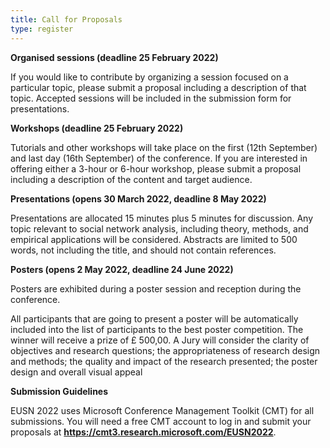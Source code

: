 ```yaml
---
title: Call for Proposals
type: register
---
```



<a align="center">**Organised sessions (deadline 25 February 2022)**</a>

If you would like to contribute by organizing a session focused on a particular topic, please submit a proposal including a description of that topic. Accepted sessions will be included in the submission form for presentations.


**Workshops (deadline 25 February 2022)**

Tutorials and other workshops will take place on the first (12th September) and last day (16th September) of the conference. If you are interested in offering either a 3-hour or 6-hour workshop, please submit a proposal including a description of the content and target audience.


**Presentations (opens 30 March 2022, deadline 8 May 2022)**

Presentations are allocated 15 minutes plus 5 minutes for discussion. Any topic relevant to social network analysis, including theory, methods, and empirical applications will be considered. Abstracts are limited to 500 words, not including the title, and should not contain references.  


**Posters (opens 2 May 2022, deadline 24 June 2022)**

Posters are exhibited during a poster session and reception during the conference. 

All participants that are going to present a poster will be automatically included into the list of participants to the best poster competition. The winner will receive a prize of £ 500,00.  A Jury will consider the clarity of objectives and research questions; the appropriateness of research design and methods; the quality and impact of the research presented; the poster design and overall visual appeal 


**Submission Guidelines**

EUSN 2022 uses Microsoft Conference Management Toolkit (CMT) for all submissions. You will need a free CMT account to log in and submit your proposals at <b><a title="https://cmt3.research.microsoft.com/EUSN2022" href="https://cmt3.research.microsoft.com/EUSN2022">https://cmt3.research.microsoft.com/EUSN2022</a></b>.
<!-- <table>
<tr>
 <td><p align="justify"><b>Call for Organised Sessions and Workshops</b></p></td>
</tr>

 <tr>  
 <td><p align="justify"> We are pleased to invite contributions to organised sessions and workshops.</p></td>
</tr>

  <tr>  
  <td><br></td>
</tr>

  <tr>  
<td><p align="justify"><b>Organised sessions: (deadline 25 February 2022)</b></p></td>
   </tr>  

  <tr>
    <td><br></td>
  </tr>

   <tr>  
 <td><p align="justify">If you would like to contribute by organizing a session focused on a particular topic, please submit a proposal including a description of that topic. Accepted sessions will be included in the submission form for presentations.</p></td>
   </tr>  
 
  
  <tr>
    <td><br></td>
  </tr>
   <tr>  
 <td><p align="justify"><b>Workshops: (deadline 25 February 2022)</b></p>  </td>
 </tr>  

   <tr>  
 <td><p align="justify">Tutorials and other workshops will take place on the first (12th September) and last day (16th September) of the conference. If you are interested in offering either a 3-hour or 6-hour workshop, please submit a proposal including a description of the content and target audience.</p>  </td>
   </tr>  
 
  
  <tr>
    <td><br></td>
  </tr>
   <tr>  
 <td><p align="justify"><b>How to submit</b></p>  </td>
 </tr>  

   <tr>  
 <td><p align="justify">EUSN 2022 uses <a title="Microsoft Conference Management Toolkit (CMT)" href="https://cmt3.research.microsoft.com/">Microsoft Conference Management Toolkit (CMT)</a> for all submissions. You will need a free CMT account to submit your proposals at <b><a title="https://cmt3.research.microsoft.com/EUSN2022" href="https://cmt3.research.microsoft.com/EUSN2022">https://cmt3.research.microsoft.com/EUSN2022</a></b>.</p> </td>
 </tr>  

   <tr>  
     <td><p align="justify">Once logged in, you will be able to create new submissions from the author homepage.</p></td>
 </tr>  

  <tr>
    <td><br></td>
  </tr>
   
  <tr>  
 <td><p align="justify">Please do not hesitate to email us at <a href="mailto:eusn2022@gre.ac.uk">eusn2022@gre.ac.uk</a> if you have any questions.</p></td>
</tr>
  
  <tr>
    <td><br></td>
  </tr>
     <tr>
    <td><br></td>
  </tr>
<tr>
  <td><p align="justify"> The Call for papers will be published in March 2022.</p></td>
</tr>
<tr>
 <td><p align="justify">Registrations are expected to open in late Spring 2022.</p></td>
</tr>
  </table>
 -->